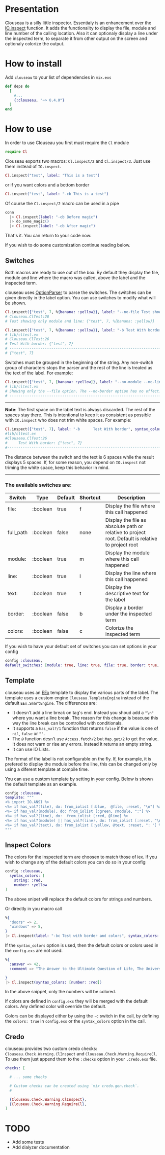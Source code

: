 # Presentation
Clouseau is a silly little inspector. Essentialy is an enhancement over the [IO.inspect](https://hexdocs.pm/elixir/IO.html#inspect/2) function.
It adds the functionality to display the file, module and line number of the calling location.
Also it can optionaly display a line under the inspected term, to separate it from other output
on the screen and optionaly colorize the output. 


# How to install

Add `clouseau` to your list of dependencies in `mix.exs`

```elixir
def deps do
  [
    #...
    {:clouseau, "~> 0.4.0"}
  ]
end
```



# How to use

In order to use Clouseau you first must require the `Cl` module

```elixir
require Cl
```

Clouseau exports two macros: `Cl.inspect/2` and `Cl.inspect/3`. Just use them instead of `IO.inspect`.


```elixir
Cl.inspect("test", label: "This is a test")
```

or if you want colors and a bottom border

```elixir
Cl.inspect("test", label: "-cb This is a test")
```

Of course the `Cl.inspect/2` macro can be used in a pipe

```elixir
conn
  |> Cl.inspect(label: "-cb Before magic")
  |> do_some_magic()
  |> Cl.inspect(label: "-cb After magic")
```


That's it. You can return to your code now.



If you wish to do some customization continue reading below.

## Switches

Both macros are ready to use out of the box. By default they display the file, module and line where the macro was called, above the label and the inspected term.

clouseau uses [OptionParser](https://hexdocs.pm/elixir/OptionParser.html) to parse the switches. The switches can be given directly in the label option. You can use switches to modify what will be shown.


```elixir
Cl.inspect({"test", 7, %{banana: :yellow}}, label: "--no-file Test showing only module and line")
# Clouseau.ClTest:20
# Test showing only module and line: {"test", 7, %{banana: :yellow}}
```

```elixir
Cl.inspect({"test", 7, %{banana: :yellow}}, label: "-b Test With border", syntax_colors: [number: :blue])
# lib/cltest.ex
# Clouseau.ClTest:26
# Test With border: {"test", 7}
# -------------------------------------------------------------------------------------
# {"test", 7}
```


Switches must be grouped in the beginning of the string. Any non-switch group of characters stops the parser and the rest of the line is treated as the text of the label. For example:

```elixir
Cl.inspect({"test", 7, [banana: :yellow]}, label: "--no-module --no-line -b Showing only the --file option. The --no-border option has no effect")
# lib/cltest.ex
# Showing only the --file option. The --no-border option has no effect: {"test", 7, [banana: "split"]}
# --------------------------------------------------------------------------------------------------------------------------------------------------
```

---
**Note:** The first space on the label text is always discarded. The rest of the spaces stay there. This is intentional to keep it as consistent as possible
with `IO.inspect` who does not trim white spaces. For example:

```elixir
Cl.inspect({"test", 7}, label: "-b      Test With border", syntax_colors: [number: :blue])
#lib/cltest.ex
#Clouseau.ClTest:26
#     Test With border: {"test", 7}
#------------------------------------------------------------------------------------------
```

The distance between the switch and the text is 6 spaces while the result displays 5 spaces. If, for some reason, you depend on `IO.inspect` not triming the
white space, keep this behavior in mind.


---

### The available switches are:


| Switch    | Type     | Default | Shortcut | Description                                                                                        |
|-----------|----------|---------|----------|----------------------------------------------------------------------------------------------------|
| file:     | :boolean | true    | f        | Display the file where this call happened                                                          |
| full_path | :boolean | false   | none     | Display the file as absolute path or relative to project root. Default is relative to project root |
| module:   | :boolean | true    | m        | Display the module where this call happened                                                        |
| line:     | :boolean | true    | l        | Display the line where this call happened                                                          |
| text:     | :boolean | true    | t        | Display the descriptive text for the label                                                         |
| border:   | :boolean | false   | b        | Display a border under the inspected term                                                          |
| colors:   | :boolean | false   | c        | Colorize the inspected term                                                                        |

If you wish to have your default set of switches you can set options in your config

```elixir
config :clouseau,
default_switches: [module: true, line: true, file: true, border: true, colors: true]
```



## Template

clouseau uses an [EEx](https://hexdocs.pm/eex/EEx.html) template to display the various parts of the label.
The template uses a custom engine `Clouseau.TemplateEngine` instead of the default `EEx.SmartEngine`. The differences are:

* It doesn't add a line break on tag's end. Instead you shoud add a `"\n" `where you want a line break. The reason for this change is beacuse this way the line break can be controlled with conditionals.
* It supports a `has_val?/1` function that returns `false` if the value is one of `nil`, `false` or `""`.
* The `@` function desn't use `Access.fetch/2` but `Map.get/2` to get the value. It does not warn or rise any errors. Instead it returns an empty string.
* It can use IO Lists.


The format of the label is not configurable on the fly. If, for example, it is prefered to display the module before the line, this can be changed only by using a diferent template at compile time.

You can use a custom template by setting in your config. Below is shown the default template as an example.

```elixir
config :clouseau,
template: """
<% import IO.ANSI %>
<%= if has_val?(file), do: from_iolist [:blue,  @file, :reset, "\n"] %>
<%= if has_val?(module), do: from_iolist [:green, @module, ":"] %>
<%= if has_val?(line), do:  from_iolist [:red, @line] %>
<%= if has_val?(module) || has_val?(line), do: from_iolist [:reset, "\n"] %>
<%= if has_val?(text), do: from_iolist [:yellow, @text, :reset, ": "] %>
"""
```

## Inspect Colors

The colors for the inspected term are choosen to match those of iex. If you wish to change any of the default colors you can do so in your config

```elixir
config :clouseau,
  syntax_colors: [
    string: :red,
    number: :yellow
]

```

The above snipet will replace the default colors for strings and numbers.

Or directly in you macro call

```elixir
%{
  "doors" => 2,
  "windows" => 5,
} 
|> Cl.inspect(label: "-bc Test with border and colors", syntax_colors: [number: :red])
```

If the `syntax_colors` option is used, then the default colors or colors used in the `config.exs` are not used.

```elixir
%{
  :answer => 42,
  :comment => "The Answer to the Ultimate Question of Life, The Universe, and Everything."

} 
|> Cl.inspect(syntax_colors: [number: :red])
```

In the above snippet, only the numbers will be colored.

If colors are defined in `config.exs` they will be merged with the default colors. Any defined color will override the default.

Colors can be displayed either by using the `-c` switch in the call, by defining the `colors: true` in `config.exs` or the `syntax_colors` option in the call.


## Credo

clouseau provides two custom credo checks: `Clouseau.Check.Warning.ClInspect` and `Clouseau.Check.Warning.RequireCl`.
To use them just append them to the `:checks` option in your `.credo.exs` file.

```elixir
checks: [

  # ... some checks

  # Custom checks can be created using `mix credo.gen.check`.
  #

  {Clouseau.Check.Warning.ClInspect},
  {Clouseau.Check.Warning.RequireCl},
]
```

# TODO
* Add some tests
* Add dialyzer documentation


